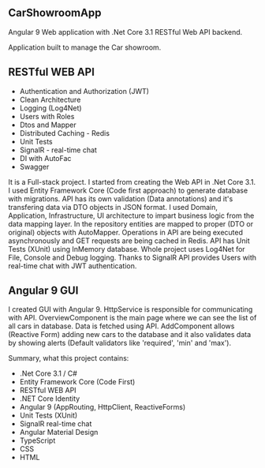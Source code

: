 ## CarShowroomApp
Angular 9 Web application with .Net Core 3.1 RESTful Web API backend.

Application built to manage the Car showroom.

## RESTful WEB API
- Authentication and Authorization (JWT)
- Clean Architecture
- Logging (Log4Net)
- Users with Roles
- Dtos and Mapper
- Distributed Caching - Redis
- Unit Tests
- SignalR - real-time chat
- DI with AutoFac
- Swagger

It is a Full-stack project. I started from creating the Web API in .Net Core 3.1. I used Entity Framework Core (Code first approach) to generate database with migrations. 
API has its own validation (Data annotations) and it's transfering data via DTO objects in JSON format. I used Domain, Application, Infrastructure, UI architecture to impart business logic from the data mapping layer. In the repository entities are mapped to proper (DTO or original) objects with AutoMapper. Operations in API are being executed asynchronously and GET requests are being cached in Redis. API has Unit Tests (XUnit) using InMemory database. Whole project uses Log4Net for File, Console and Debug logging. Thanks to SignalR API provides Users with real-time chat with JWT authentication.

## Angular 9 GUI

I created GUI with Angular 9. HttpService is responsible for communicating with API. OverviewComponent is the main page where we can see the list of all cars in database. Data is fetched using API. AddComponent allows (Reactive Form) adding new cars to the database and it also validates data by showing alerts (Default validators like 'required', 'min' and 'max').

Summary, what this project contains:
- .Net Core 3.1 / C#
- Entity Framework Core (Code First)
- RESTful WEB API
- .NET Core Identity
- Angular 9 (AppRouting, HttpClient, ReactiveForms)
- Unit Tests (XUnit)
- SignalR real-time chat
- Angular Material Design
- TypeScript
- CSS
- HTML
